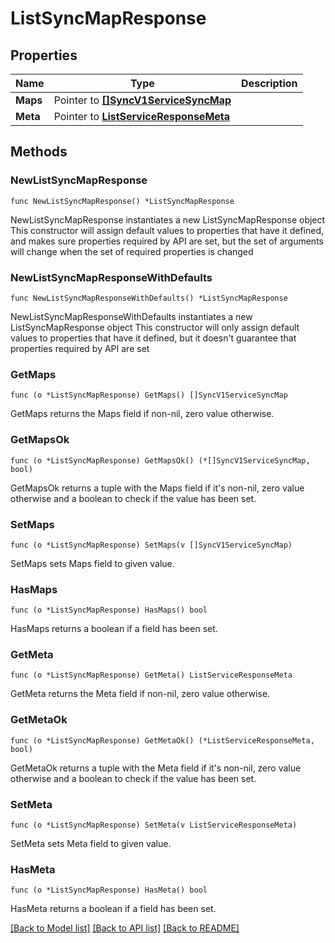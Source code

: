 # ListSyncMapResponse

## Properties

Name | Type | Description
------------ | ------------- | -------------
**Maps** | Pointer to [**[]SyncV1ServiceSyncMap**](SyncV1ServiceSyncMap.md) |  | [optional] 
**Meta** | Pointer to [**ListServiceResponseMeta**](ListServiceResponse_meta.md) |  | [optional] 

## Methods

### NewListSyncMapResponse

`func NewListSyncMapResponse() *ListSyncMapResponse`

NewListSyncMapResponse instantiates a new ListSyncMapResponse object
This constructor will assign default values to properties that have it defined,
and makes sure properties required by API are set, but the set of arguments
will change when the set of required properties is changed

### NewListSyncMapResponseWithDefaults

`func NewListSyncMapResponseWithDefaults() *ListSyncMapResponse`

NewListSyncMapResponseWithDefaults instantiates a new ListSyncMapResponse object
This constructor will only assign default values to properties that have it defined,
but it doesn't guarantee that properties required by API are set

### GetMaps

`func (o *ListSyncMapResponse) GetMaps() []SyncV1ServiceSyncMap`

GetMaps returns the Maps field if non-nil, zero value otherwise.

### GetMapsOk

`func (o *ListSyncMapResponse) GetMapsOk() (*[]SyncV1ServiceSyncMap, bool)`

GetMapsOk returns a tuple with the Maps field if it's non-nil, zero value otherwise
and a boolean to check if the value has been set.

### SetMaps

`func (o *ListSyncMapResponse) SetMaps(v []SyncV1ServiceSyncMap)`

SetMaps sets Maps field to given value.

### HasMaps

`func (o *ListSyncMapResponse) HasMaps() bool`

HasMaps returns a boolean if a field has been set.

### GetMeta

`func (o *ListSyncMapResponse) GetMeta() ListServiceResponseMeta`

GetMeta returns the Meta field if non-nil, zero value otherwise.

### GetMetaOk

`func (o *ListSyncMapResponse) GetMetaOk() (*ListServiceResponseMeta, bool)`

GetMetaOk returns a tuple with the Meta field if it's non-nil, zero value otherwise
and a boolean to check if the value has been set.

### SetMeta

`func (o *ListSyncMapResponse) SetMeta(v ListServiceResponseMeta)`

SetMeta sets Meta field to given value.

### HasMeta

`func (o *ListSyncMapResponse) HasMeta() bool`

HasMeta returns a boolean if a field has been set.


[[Back to Model list]](../README.md#documentation-for-models) [[Back to API list]](../README.md#documentation-for-api-endpoints) [[Back to README]](../README.md)


